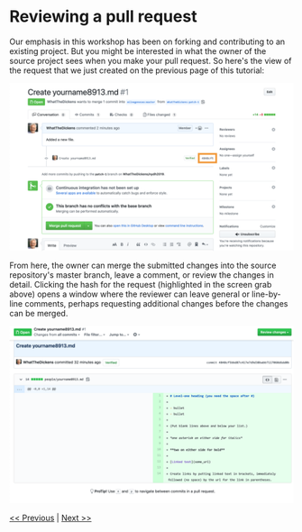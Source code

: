 # Reviewing a pull request

Our emphasis in this workshop has been on forking and contributing to an existing project. But you might be interested in what the owner of the source project sees when you make your pull request. So here's the view of the request that we just created on the previous page of this tutorial:

![Merging a pull request](../images/owner.png)

From here, the owner can merge the submitted changes into the source repository's master branch, leave a comment, or review the changes in detail. Clicking the hash for the request (highlighted in the screen grab above) opens a window where the reviewer can leave general or line-by-line comments, perhaps requesting additional changes before the changes can be merged.

![Reviewing changes](../images/review_changes.png)

[<< Previous](pullrequest.md) | [Next >>](dhexamples.md)

